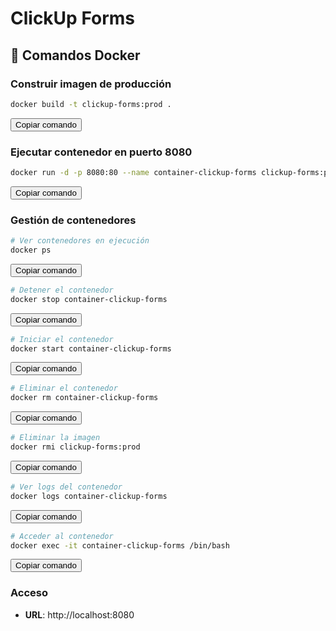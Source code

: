 # ClickUp Forms

## 🚀 Comandos Docker

### Construir imagen de producción

```bash
docker build -t clickup-forms:prod .
```

<button onclick="navigator.clipboard.writeText('docker build -t clickup-forms:prod .')">Copiar comando</button>

### Ejecutar contenedor en puerto 8080

```bash
docker run -d -p 8080:80 --name container-clickup-forms clickup-forms:prod
```

<button onclick="navigator.clipboard.writeText('docker run -d -p 8080:80 --name container-clickup-forms clickup-forms:prod')">Copiar comando</button>

### Gestión de contenedores

```bash
# Ver contenedores en ejecución
docker ps
```

<button onclick="navigator.clipboard.writeText('docker ps')">Copiar comando</button>

```bash
# Detener el contenedor
docker stop container-clickup-forms
```

<button onclick="navigator.clipboard.writeText('docker stop container-clickup-forms')">Copiar comando</button>

```bash
# Iniciar el contenedor
docker start container-clickup-forms
```

<button onclick="navigator.clipboard.writeText('docker start container-clickup-forms')">Copiar comando</button>

```bash
# Eliminar el contenedor
docker rm container-clickup-forms
```

<button onclick="navigator.clipboard.writeText('docker rm container-clickup-forms')">Copiar comando</button>

```bash
# Eliminar la imagen
docker rmi clickup-forms:prod
```

<button onclick="navigator.clipboard.writeText('docker rmi clickup-forms:prod')">Copiar comando</button>

```bash
# Ver logs del contenedor
docker logs container-clickup-forms
```

<button onclick="navigator.clipboard.writeText('docker logs container-clickup-forms')">Copiar comando</button>

```bash
# Acceder al contenedor
docker exec -it container-clickup-forms /bin/bash
```

<button onclick="navigator.clipboard.writeText('docker exec -it container-clickup-forms /bin/bash')">Copiar comando</button>

### Acceso

- **URL**: http://localhost:8080
